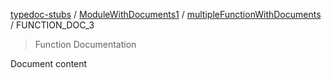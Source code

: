[typedoc-stubs](README.md) / [ModuleWithDocuments1](ModuleWithDocuments1.md) / [multipleFunctionWithDocuments](ModuleWithDocuments1.Function.multipleFunctionWithDocuments.md) / FUNCTION\_DOC\_3

> Function Documentation

Document content
